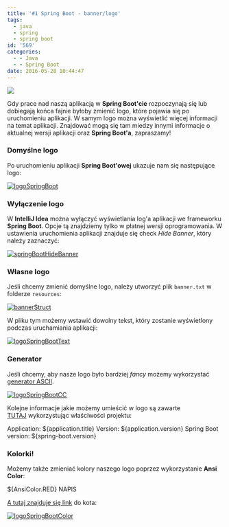 ```yaml
---
title: '#1 Spring Boot - banner/logo'
tags:
  - java
  - spring
  - spring boot
id: '569'
categories:
  - - Java
  - - Spring Boot
date: 2016-05-28 10:44:47
---
```


![](http://codecouple.pl/wp-content/uploads/2017/02/springBootArt.png)

Gdy prace nad naszą aplikacją w **Spring Boot'cie** rozpoczynają się lub dobiegają końca fajnie byłoby zmienić logo, które pojawia się po uruchomieniu aplikacji. W samym logo można wyświetlić więcej informacji na temat aplikacji. Znajdować mogą się tam miedzy innymi informacje o aktualnej wersji aplikacji oraz **Spring Boot'a**, zapraszamy!
<!-- more -->
### Domyślne logo

Po uruchomieniu aplikacji **Spring Boot'owej** ukazuje nam się następujące logo:

[![logoSpringBoot](http://codecouple.pl/wp-content/uploads/2016/05/logoSpringBoot.png)](http://codecouple.pl/wp-content/uploads/2016/05/logoSpringBoot.png)

### Wyłączenie logo

W **IntelliJ Idea** można wyłączyć wyświetlania log'a aplikacji we frameworku **Spring Boot**. Opcje tą znajdziemy tylko w płatnej wersji oprogramowania. W ustawienia uruchomienia aplikacji znajduje się check _Hide Banner_, który należy zaznaczyć:

[![springBootHideBanner](http://codecouple.pl/wp-content/uploads/2016/05/springBootHideBanner.png)](http://codecouple.pl/wp-content/uploads/2016/05/springBootHideBanner.png)

### Własne logo

Jeśli chcemy zmienić domyślne logo, należy utworzyć plik `banner.txt` w folderze `resources`:

[![bannerStruct](http://codecouple.pl/wp-content/uploads/2016/05/bannerStruct.png)](http://codecouple.pl/wp-content/uploads/2016/05/bannerStruct.png)

W pliku tym możemy wstawić dowolny tekst, który zostanie wyświetlony podczas uruchamiania aplikacji:

[![logoSpringBootText](http://codecouple.pl/wp-content/uploads/2016/05/logoSpringBootText.png)](http://codecouple.pl/wp-content/uploads/2016/05/logoSpringBootText.png)

### Generator

Jeśli chcemy, aby nasze logo było bardziej _fancy_ możemy wykorzystać [generator ASCII](http://patorjk.com/software/taag/#p=display&f=Big&t=CodeCouple.pl%0A).

[![logoSpringBootCC](http://codecouple.pl/wp-content/uploads/2016/05/logoSpringBootCC.png)](http://codecouple.pl/wp-content/uploads/2016/05/logoSpringBootCC.png)

Kolejne informacje jakie możemy umieścić w logo są zawarte [TUTAJ](http://docs.spring.io/spring-boot/docs/current/reference/html/boot-features-spring-application.html) wykorzystując właściwości projektu:

Application: ${application.title}
Version: ${application.version}
Spring Boot version: ${spring-boot.version}

### Kolorki!

Możemy także zmieniać kolory naszego logo poprzez wykorzystanie **Ansi Color**:

${AnsiColor.RED} NAPIS

[A tutaj znajduje się link](https://github.com/snicoll-demos/spring-boot-4tw-uni/blob/master/spring-boot-4tw-web/src/main/resources/banner.txt) do kota:

[![logoSpringBootColor](http://codecouple.pl/wp-content/uploads/2016/05/logoSpringBootColor.png)](http://codecouple.pl/wp-content/uploads/2016/05/logoSpringBootColor.png)